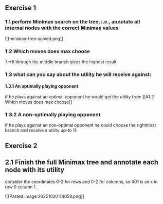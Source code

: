 
## Exercise 1 
### 1.1 perform Minimax search on the tree, i.e., annotate all internal nodes with the correct Minimax values
![[minimax-tree-solved.png]]

### 1.2 Which moves does max choose
7->8 through the middle branch gives the highest result 
### 1.3 what can you say about the utility he will receive against:
#### 1.3.1 An optimally playing opponent
if he plays against an optimal opponent he would get the utility from [[#1.2 Which moves does max choose]] 
### 1.3.2 A non-optimally playing opponent
if he plays against an non-optimal opponent he could choose the rightmost branch and receive a utility up-to 11 

## Exercise 2 

## 2.1 Finish the full Minimax tree and annotate each node with its utility

consider the coordinates 0-2 for rows and 0-2 for columns, so X01 is an x in row 0 column 1.

![[Pasted image 20251020114058.png]]